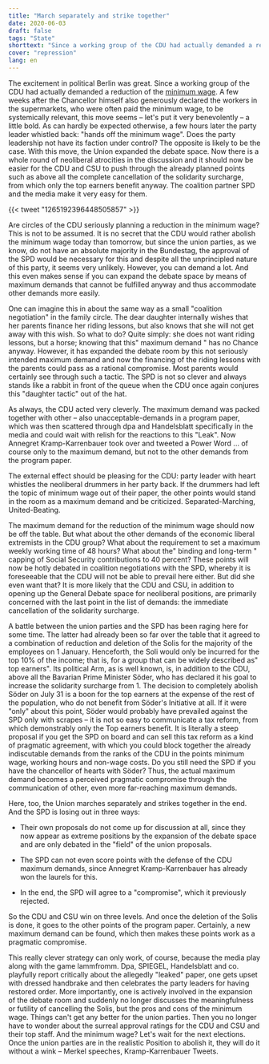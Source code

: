 ```yaml
---
title: "March separately and strike together"
date: 2020-06-03
draft: false
tags: "State"
shorttext: "Since a working group of the CDU had actually demanded a reduction of the minimum wage and this after Merkel spoke of systemically relevant."
cover: "repression"
lang: en
---
```


The excitement in political Berlin was great. Since a working group of the CDU had actually demanded a reduction of the [minimum wage](/static/downloads/200527-Gerhard-Bosch-Stellungnahme-fuer-Mindestlohnkommission-IAQ-03-2020pdf.pdf "Hohe Lohnsteigerungen ohne Beschäftigungsverluste - aber noch nicht jeder bekommt den Mindestlohn"). A few weeks after the Chancellor himself also generously declared the workers in the supermarkets, who were often paid the minimum wage, to be systemically relevant, this move seems – let's put it very benevolently – a little bold. As can hardly be expected otherwise, a few hours later the party leader whistled back: "hands off the minimum wage". Does the party leadership not have its faction under control? The opposite is likely to be the case. With this move, the Union expanded the debate space. Now there is a whole round of neoliberal atrocities in the discussion and it should now be easier for the CDU and CSU to push through the already planned points such as above all the complete cancellation of the solidarity surcharge, from which only the top earners benefit anyway. The coalition partner SPD and the media make it very easy for them.

{{< tweet "1265192396448505857" >}}

Are circles of the CDU seriously planning a reduction in the minimum wage? This is not to be assumed. It is no secret that the CDU would rather abolish the minimum wage today than tomorrow, but since the union parties, as we know, do not have an absolute majority in the Bundestag, the approval of the SPD would be necessary for this and despite all the unprincipled nature of this party, it seems very unlikely. However, you can demand a lot. And this even makes sense if you can expand the debate space by means of maximum demands that cannot be fulfilled anyway and thus accommodate other demands more easily.

One can imagine this in about the same way as a small "coalition negotiation" in the family circle. The dear daughter internally wishes that her parents finance her riding lessons, but also knows that she will not get away with this wish. So what to do? Quite simply: she does not want riding lessons, but a horse; knowing that this" maximum demand " has no Chance anyway. However, it has expanded the debate room by this not seriously intended maximum demand and now the financing of the riding lessons with the parents could pass as a rational compromise. Most parents would certainly see through such a tactic. The SPD is not so clever and always stands like a rabbit in front of the queue when the CDU once again conjures this "daughter tactic" out of the hat.

As always, the CDU acted very cleverly. The maximum demand was packed together with other – also unacceptable-demands in a program paper, which was then scattered through dpa and Handelsblatt specifically in the media and could wait with relish for the reactions to this "Leak". Now Annegret Kramp-Karrenbauer took over and tweeted a Power Word ... of course only to the maximum demand, but not to the other demands from the program paper.

The external effect should be pleasing for the CDU: party leader with heart whistles the neoliberal drummers in her party back. If the drummers had left the topic of minimum wage out of their paper, the other points would stand in the room as a maximum demand and be criticized. Separated-Marching, United-Beating.

The maximum demand for the reduction of the minimum wage should now be off the table. But what about the other demands of the economic liberal extremists in the CDU group? What about the requirement to set a maximum weekly working time of 48 hours? What about the" binding and long-term " capping of Social Security contributions to 40 percent? These points will now be hotly debated in coalition negotiations with the SPD, whereby it is foreseeable that the CDU will not be able to prevail here either. But did she even want that? It is more likely that the CDU and CSU, in addition to opening up the General Debate space for neoliberal positions, are primarily concerned with the last point in the list of demands: the immediate cancellation of the solidarity surcharge.

A battle between the union parties and the SPD has been raging here for some time. The latter had already been so far over the table that it agreed to a combination of reduction and deletion of the Solis for the majority of the employees on 1 January. Henceforth, the Soli would only be incurred for the top 10% of the income; that is, for a group that can be widely described as" top earners". Its political Arm, as is well known, is, in addition to the CDU, above all the Bavarian Prime Minister Söder, who has declared it his goal to increase the solidarity surcharge from 1. The decision to completely abolish Söder on July 31 is a boon for the top earners at the expense of the rest of the population, who do not benefit from Söder's Initiative at all. If it were "only" about this point, Söder would probably have prevailed against the SPD only with scrapes – it is not so easy to communicate a tax reform, from which demonstrably only the Top earners benefit. It is literally a steep proposal if you get the SPD on board and can sell this tax reform as a kind of pragmatic agreement, with which you could block together the already indiscutable demands from the ranks of the CDU in the points minimum wage, working hours and non-wage costs. Do you still need the SPD if you have the chancellor of hearts with Söder? Thus, the actual maximum demand becomes a perceived pragmatic compromise through the communication of other, even more far-reaching maximum demands.

Here, too, the Union marches separately and strikes together in the end. And the SPD is losing out in three ways:

  - Their own proposals do not come up for discussion at all, since they now appear as extreme positions by the expansion of the debate space and are only debated in the "field" of the union proposals.

  - The SPD can not even score points with the defense of the CDU maximum demands, since Annegret Kramp-Karrenbauer has already won the laurels for this.

  - In the end, the SPD will agree to a "compromise", which it previously rejected.

So the CDU and CSU win on three levels. And once the deletion of the Solis is done, it goes to the other points of the program paper. Certainly, a new maximum demand can be found, which then makes these points work as a pragmatic compromise.

This really clever strategy can only work, of course, because the media play along with the game lammfromm. Dpa, SPIEGEL, Handelsblatt and co. playfully report critically about the allegedly "leaked" paper, one gets upset with dressed handbrake and then celebrates the party leaders for having restored order. More importantly, one is actively involved in the expansion of the debate room and suddenly no longer discusses the meaningfulness or futility of cancelling the Solis, but the pros and cons of the minimum wage. Things can't get any better for the union parties. Then you no longer have to wonder about the surreal approval ratings for the CDU and CSU and their top staff. And the minimum wage? Let's wait for the next elections. Once the union parties are in the realistic Position to abolish it, they will do it without a wink – Merkel speeches, Kramp-Karrenbauer Tweets.

